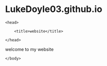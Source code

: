 # LukeDoyle03.github.io

<!DOCTYPE HTML>

<html>

    <head>

        <title>website</title>

    </head>
welcome to my website
    <body>
        
        
        
    </body>

</html>
